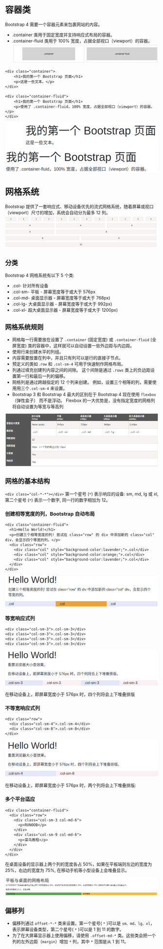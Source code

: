# 容器类
Bootstrap 4 需要一个容器元素来包裹网站的内容。
- .container 类用于固定宽度并支持响应式布局的容器。
- .container-fluid 类用于 100% 宽度，占据全部视口（viewport）的容器。
![](img/container.jpg)

```
<div class="container">
    <h1>我的第一个 Bootstrap 页面</h1>
    <p>这是一些文本。</p>
</div>

<div class="container-fluid">
    <h1>我的第一个 Bootstrap 页面</h1>
    <p>使用了 .container-fluid，100% 宽度，占据全部视口（viewport）的容器。</p>
</div>
```
![](img/container-1.png)


# 网格系统
Bootstrap 提供了一套响应式、移动设备优先的流式网格系统，随着屏幕或视口（viewport）尺寸的增加，系统会自动分为最多 12 列。
![](img/col.png)

## 分类
Bootstrap 4 网格系统有以下 5 个类:
- .col- 针对所有设备
- .col-sm- 平板 - 屏幕宽度等于或大于 576px
- .col-md- 桌面显示器 - 屏幕宽度等于或大于 768px)
- .col-lg- 大桌面显示器 - 屏幕宽度等于或大于 992px)
- .col-xl- 超大桌面显示器 - 屏幕宽度等于或大于 1200px)


## 网格系统规则
- 网格每一行需要放在设置了 `.container` (固定宽度) 或 `.container-fluid` (全屏宽度) 类的容器中，这样就可以自动设置一些外边距与内边距。
- 使用行来创建水平的列组。
- 内容需要放置在列中，并且只有列可以是行的直接子节点。
- 预定义的类如 .`row` 和 `.col-sm-4` 可用于快速制作网格布局。
- 列通过填充创建列内容之间的间隙。 这个间隙是通过 `.rows` 类上的负边距设置第一行和最后一列的偏移。
- 网格列是通过跨越指定的 12 个列来创建。 例如，设置三个相等的列，需要使用用三个`.col-sm-4` 来设置。
- Bootstrap 3 和 Bootstrap 4 最大的区别在于 Bootstrap 4 现在使用 `flexbox`（弹性盒子） 而不是浮动。 Flexbox 的一大优势是，没有指定宽度的网格列将自动设置为等宽与等高列 

![](img/col-devices.png)


## 网格的基本结构
`<div class="col-*-*"></div>` 第一个星号 (`*`) 表示响应的设备: sm, md, lg 或 xl, 第二个星号 (`*`) 表示一个数字, 同一行的数字相加为 12。

### 创建相等宽度的列，Bootstrap 自动布局
```
<div class="container-fluid">
  <h1>Hello World!</h1>
  <p>创建三个相等宽度的列! 尝试在 class="row" 的 div 中添加新的 class="col"  div，会显示四个等宽的列。</p>
  <div class="row">
    <div class="col" style="background-color:lavender;">.col</div>
    <div class="col" style="background-color:orange;">.col</div>
    <div class="col" style="background-color:lavender;">.col</div>
  </div>
</div>
```
![](img/col-same-width.png)


### 等宽响应式列
```
<div class="col-sm-3">.col-sm-3</div>
<div class="col-sm-3">.col-sm-3</div>
<div class="col-sm-3">.col-sm-3</div>
<div class="col-sm-3">.col-sm-3</div>
```
![](img/col-equal-width-r.png)

在移动设备上，即屏幕宽度小于 576px 时，四个列将会上下堆叠排版


### 不等宽响应式列
```
<div class="row">
  <div class="col-sm-4">.col-sm-4</div>
  <div class="col-sm-8">.col-sm-8</div>
</div>
```
![](img/col-not-equal-width.png)

在移动设备上，即屏幕宽度小于 576px 时，两个列将会上下堆叠排版:



### 多个平台适应
```
<div class="container-fluid">
  <div class="row">
    <div class="col-sm-3 col-md-6">
      <p>RUNOOB</p>
    </div>
    <div class="col-sm-9 col-md-6">
      <p>菜鸟教程</p>
    </div>
  </div>
</div>
```
在桌面设备的显示器上两个列的宽度各占 50%，如果在平板端则左边的宽度为 25%，右边的宽度为 75%, 在移动手机等小型设备上会堆叠显示。

![](img/col-multi-end.png)


## 偏移列
- 偏移列通过 `offset-*-*` 类来设置。第一个星号( `*` )可以是 `sm、md、lg、xl`，表示屏幕设备类型，第二个星号( `*` )可以是 1 到 11 的数字。
- 为了在大屏幕显示器上使用偏移，请使用 `.offset-md-*` 类。这些类会把一个列的左外边距（`margin`）增加 `*` 列，其中 `*` 范围是从 1 到 11。



